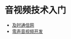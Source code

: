 # 音视频技术入门

- [及时通信网](http://www.52im.net/thread-1620-1-1.html)
- [零声音视频开发](https://www.bilibili.com/video/BV1mL4y1M7hV?from=search&seid=4423844910769721512&spm_id_from=333.337.0.0)

